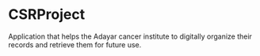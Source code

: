 # CSRProject
Application that helps the Adayar cancer institute to digitally organize their records and retrieve them for future use.
